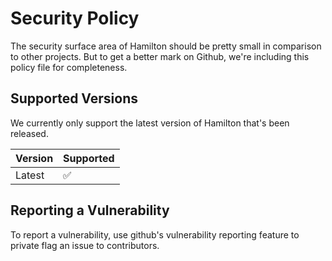 # Security Policy
The security surface area of Hamilton should be pretty small in comparison to other projects. But to get a better mark on Github, we're including this policy file for completeness.

## Supported Versions

We currently only support the latest version of Hamilton that's been released. 

| Version | Supported          |
| ------- | ------------------ |
| Latest  | :white_check_mark: |

## Reporting a Vulnerability

To report a vulnerability, use github's vulnerability reporting feature to private flag an issue to contributors.

